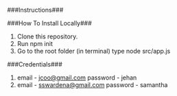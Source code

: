 ###Instructions###

###How To Install Locally###

1. Clone this repository.
2. Run npm init
3. Go to the root folder (in terminal) type node src/app.js

###Credentials###

1. email - jcoo@gmail.com
   password - jehan
2. email - sswardena@gmail.com
   password - samantha
